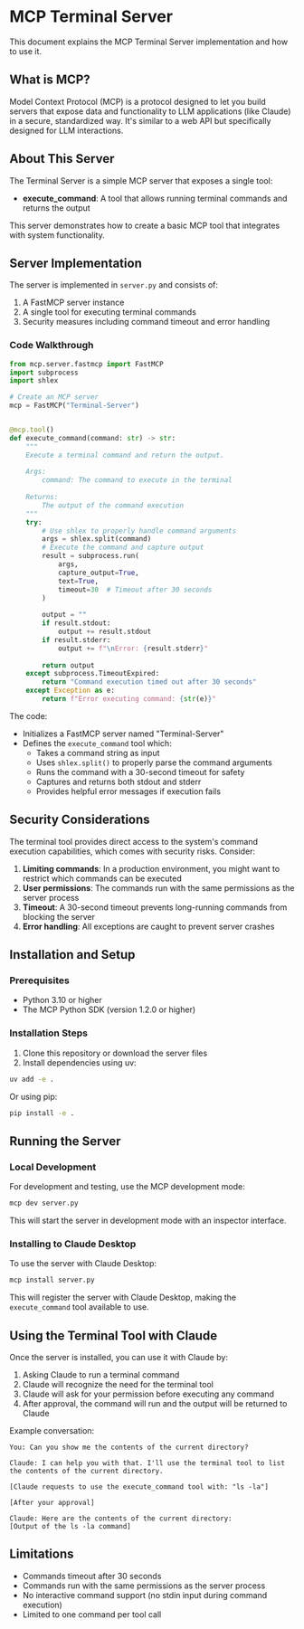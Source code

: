# MCP Terminal Server

This document explains the MCP Terminal Server implementation and how to use it.

## What is MCP?

Model Context Protocol (MCP) is a protocol designed to let you build servers that expose data and functionality to LLM applications (like Claude) in a secure, standardized way. It's similar to a web API but specifically designed for LLM interactions.

## About This Server

The Terminal Server is a simple MCP server that exposes a single tool:

- **execute_command**: A tool that allows running terminal commands and returns the output

This server demonstrates how to create a basic MCP tool that integrates with system functionality.

## Server Implementation

The server is implemented in `server.py` and consists of:

1. A FastMCP server instance
2. A single tool for executing terminal commands
3. Security measures including command timeout and error handling

### Code Walkthrough

```python
from mcp.server.fastmcp import FastMCP
import subprocess
import shlex

# Create an MCP server
mcp = FastMCP("Terminal-Server")


@mcp.tool()
def execute_command(command: str) -> str:
    """
    Execute a terminal command and return the output.
    
    Args:
        command: The command to execute in the terminal
        
    Returns:
        The output of the command execution
    """
    try:
        # Use shlex to properly handle command arguments
        args = shlex.split(command)
        # Execute the command and capture output
        result = subprocess.run(
            args,
            capture_output=True,
            text=True,
            timeout=30  # Timeout after 30 seconds
        )
        
        output = ""
        if result.stdout:
            output += result.stdout
        if result.stderr:
            output += f"\nError: {result.stderr}"
            
        return output
    except subprocess.TimeoutExpired:
        return "Command execution timed out after 30 seconds"
    except Exception as e:
        return f"Error executing command: {str(e)}"
```

The code:
- Initializes a FastMCP server named "Terminal-Server"
- Defines the `execute_command` tool which:
  - Takes a command string as input
  - Uses `shlex.split()` to properly parse the command arguments
  - Runs the command with a 30-second timeout for safety
  - Captures and returns both stdout and stderr
  - Provides helpful error messages if execution fails

## Security Considerations

The terminal tool provides direct access to the system's command execution capabilities, which comes with security risks. Consider:

1. **Limiting commands**: In a production environment, you might want to restrict which commands can be executed
2. **User permissions**: The commands run with the same permissions as the server process
3. **Timeout**: A 30-second timeout prevents long-running commands from blocking the server
4. **Error handling**: All exceptions are caught to prevent server crashes

## Installation and Setup

### Prerequisites

- Python 3.10 or higher
- The MCP Python SDK (version 1.2.0 or higher)

### Installation Steps

1. Clone this repository or download the server files
2. Install dependencies using uv:

```bash
uv add -e .
```

Or using pip:

```bash
pip install -e .
```

## Running the Server

### Local Development

For development and testing, use the MCP development mode:

```bash
mcp dev server.py
```

This will start the server in development mode with an inspector interface.

### Installing to Claude Desktop

To use the server with Claude Desktop:

```bash
mcp install server.py
```

This will register the server with Claude Desktop, making the `execute_command` tool available to use.

## Using the Terminal Tool with Claude

Once the server is installed, you can use it with Claude by:

1. Asking Claude to run a terminal command
2. Claude will recognize the need for the terminal tool
3. Claude will ask for your permission before executing any command
4. After approval, the command will run and the output will be returned to Claude

Example conversation:

```
You: Can you show me the contents of the current directory?

Claude: I can help you with that. I'll use the terminal tool to list the contents of the current directory.

[Claude requests to use the execute_command tool with: "ls -la"]

[After your approval]

Claude: Here are the contents of the current directory:
[Output of the ls -la command]
```

## Limitations

- Commands timeout after 30 seconds
- Commands run with the same permissions as the server process
- No interactive command support (no stdin input during command execution)
- Limited to one command per tool call 